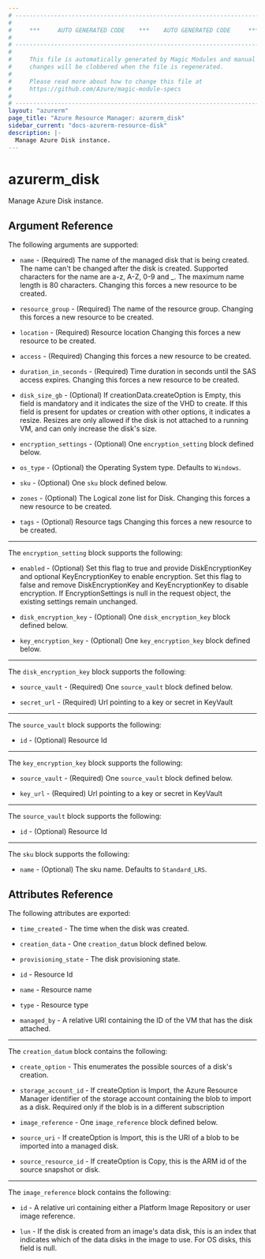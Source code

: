 ```yaml
---
# ----------------------------------------------------------------------------
#
#     ***     AUTO GENERATED CODE    ***    AUTO GENERATED CODE     ***
#
# ----------------------------------------------------------------------------
#
#     This file is automatically generated by Magic Modules and manual
#     changes will be clobbered when the file is regenerated.
#
#     Please read more about how to change this file at
#     https://github.com/Azure/magic-module-specs
#
# ----------------------------------------------------------------------------
layout: "azurerm"
page_title: "Azure Resource Manager: azurerm_disk"
sidebar_current: "docs-azurerm-resource-disk"
description: |-
  Manage Azure Disk instance.
---
```


# azurerm_disk

Manage Azure Disk instance.


## Argument Reference

The following arguments are supported:

* `name` - (Required) The name of the managed disk that is being created. The name can't be changed after the disk is created. Supported characters for the name are a-z, A-Z, 0-9 and _. The maximum name length is 80 characters. Changing this forces a new resource to be created.

* `resource_group` - (Required) The name of the resource group. Changing this forces a new resource to be created.

* `location` - (Required) Resource location Changing this forces a new resource to be created.

* `access` - (Required)  Changing this forces a new resource to be created.

* `duration_in_seconds` - (Required) Time duration in seconds until the SAS access expires. Changing this forces a new resource to be created.

* `disk_size_gb` - (Optional) If creationData.createOption is Empty, this field is mandatory and it indicates the size of the VHD to create. If this field is present for updates or creation with other options, it indicates a resize. Resizes are only allowed if the disk is not attached to a running VM, and can only increase the disk's size.

* `encryption_settings` - (Optional) One `encryption_setting` block defined below.

* `os_type` - (Optional) the Operating System type. Defaults to `Windows`.

* `sku` - (Optional) One `sku` block defined below.

* `zones` - (Optional) The Logical zone list for Disk. Changing this forces a new resource to be created.

* `tags` - (Optional) Resource tags Changing this forces a new resource to be created.

---

The `encryption_setting` block supports the following:

* `enabled` - (Optional) Set this flag to true and provide DiskEncryptionKey and optional KeyEncryptionKey to enable encryption. Set this flag to false and remove DiskEncryptionKey and KeyEncryptionKey to disable encryption. If EncryptionSettings is null in the request object, the existing settings remain unchanged.

* `disk_encryption_key` - (Optional) One `disk_encryption_key` block defined below.

* `key_encryption_key` - (Optional) One `key_encryption_key` block defined below.


---

The `disk_encryption_key` block supports the following:

* `source_vault` - (Required) One `source_vault` block defined below.

* `secret_url` - (Required) Url pointing to a key or secret in KeyVault


---

The `source_vault` block supports the following:

* `id` - (Optional) Resource Id

---

The `key_encryption_key` block supports the following:

* `source_vault` - (Required) One `source_vault` block defined below.

* `key_url` - (Required) Url pointing to a key or secret in KeyVault


---

The `source_vault` block supports the following:

* `id` - (Optional) Resource Id

---

The `sku` block supports the following:

* `name` - (Optional) The sku name. Defaults to `Standard_LRS`.

## Attributes Reference

The following attributes are exported:

* `time_created` - The time when the disk was created.

* `creation_data` - One `creation_datum` block defined below.

* `provisioning_state` - The disk provisioning state.

* `id` - Resource Id

* `name` - Resource name

* `type` - Resource type

* `managed_by` - A relative URI containing the ID of the VM that has the disk attached.


---

The `creation_datum` block contains the following:

* `create_option` - This enumerates the possible sources of a disk's creation.

* `storage_account_id` - If createOption is Import, the Azure Resource Manager identifier of the storage account containing the blob to import as a disk. Required only if the blob is in a different subscription

* `image_reference` - One `image_reference` block defined below.

* `source_uri` - If createOption is Import, this is the URI of a blob to be imported into a managed disk.

* `source_resource_id` - If createOption is Copy, this is the ARM id of the source snapshot or disk.


---

The `image_reference` block contains the following:

* `id` - A relative uri containing either a Platform Image Repository or user image reference.

* `lun` - If the disk is created from an image's data disk, this is an index that indicates which of the data disks in the image to use. For OS disks, this field is null.
